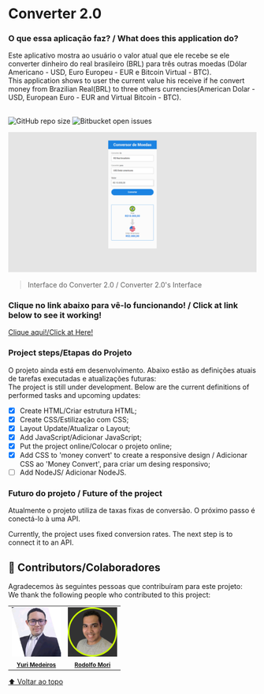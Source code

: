 # Converter 2.0

### O que essa aplicação faz? / What does this application do?

Este aplicativo mostra ao usuário o valor atual que ele recebe se ele converter dinheiro do real brasileiro (BRL) para três outras moedas (Dólar Americano - USD, Euro Europeu - EUR e Bitcoin Virtual - BTC). 
</br>
This application shows to user the current value his receive if he convert money from Brazilian Real(BRL) to three others currencies(American Dolar - USD, European Euro - EUR and Virtual Bitcoin - BTC).
</br></br>

![GitHub repo size](https://img.shields.io/github/repo-size/iuricode/README-template?style=for-the-badge)
![Bitbucket open issues](https://img.shields.io/bitbucket/issues/iuricode/README-template?style=for-the-badge)

<img src="./assets/Project-Image.png" alt="Imagem da Interface do projeto/ Project's Interface Image">

> Interface do Converter 2.0 / Converter 2.0's Interface

### Clique no link abaixo para vê-lo funcionando! / Click at link below to see it working! 

<a href="https://yurimayk.github.io/Converter 2.0/">Clique aqui!/Click at Here!</a>

### Project steps/Etapas do Projeto

O projeto ainda está em desenvolvimento. Abaixo estão as definições atuais de tarefas executadas e atualizações futuras:
</br>
The project is still under development. Below are the current definitions of performed tasks and upcoming updates:


- [x] Create HTML/Criar estrutura HTML;
- [x] Create CSS/Estilização com CSS;
- [x] Layout Update/Atualizar o Layout;
- [x] Add JavaScript/Adicionar JavaScript;
- [x] Put the project online/Colocar o projeto online;
- [x] Add CSS to 'money convert' to create a responsive design / Adicionar CSS ao 'Money Convert', para criar um desing responsivo;
- [ ] Add NodeJS/ Adicionar NodeJS.

### Futuro do projeto / Future of the project
Atualmente o projeto utiliza de taxas fixas de conversão. O próximo passo é conectá-lo à uma API.

Currently, the project uses fixed conversion rates. The next step is to connect it to an API.



## 🤝 Contributors/Colaboradores

Agradecemos às seguintes pessoas que contribuíram para este projeto:
</br>
We thank the following people who contributed to this project:

<table>
  <tr>
    <td align="center">
      <a href="#">
        <a href="https://www.linkedin.com/in/yurimayk/" target="_blank"><img src="./assets/1634569924664.jpg" width="100px;" alt="Foto do Yuri Medeiros no GitHub"/></a><br>
        <sub>
          <a href="https://www.linkedin.com/in/yurimayk/" target="_blank"><b>Yuri Medeiros</b></a>
        </sub>
      </a>
    </td>
    <td align="center">
      <a href="#">
        <a href="https://www.linkedin.com/in/rodolfomori/" target="_blank"><img src="./assets/rodolfo-mori.png" width="100px;" alt="Foto do Rodolfo Mori no GitHub"/></a><br>
        <sub>
          <a href="https://www.linkedin.com/in/rodolfomori/" target="_blank"><b>Rodolfo Mori</b></a>
        </sub>
      </a>
    </td>
</table>

[⬆ Voltar ao topo](#nome-do-projeto)<br>
